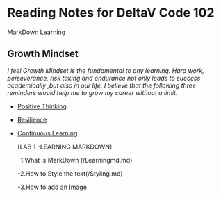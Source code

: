 # Reading Notes for DeltaV Code 102

MarkDown Learning

## Growth Mindset

*I feel Growth Mindset is the fundamental to any learning.
 Hard work, perseverance, risk taking and endurance not only
 leads to success academically ,but also in our life.
 I believe that the following three reminders would help me to grow my career without a limit.*
 
 - [Positive Thinking](/Positive.md)
 
 - [Resilience](/Resilience.md)
 
 - [Continuous Learning](/Learning.md)
 
 
     [LAB 1 -LEARNING MARKDOWN]
     
     -1.What is MarkDown (/Learningmd.md)
     
     -2.How to Style the text(/Styling.md)
     
     -3.How to add an Image
